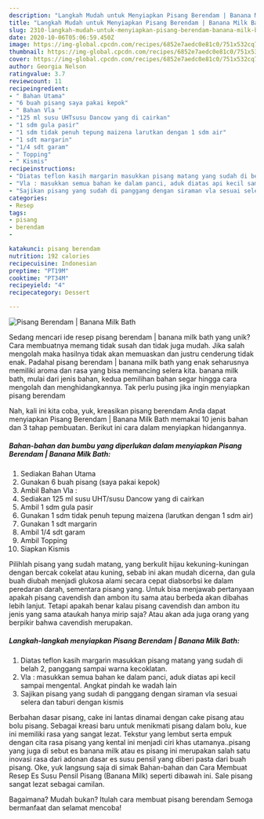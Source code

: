 ```yaml
---
description: "Langkah Mudah untuk Menyiapkan Pisang Berendam | Banana Milk Bath, Sempurna"
title: "Langkah Mudah untuk Menyiapkan Pisang Berendam | Banana Milk Bath, Sempurna"
slug: 2310-langkah-mudah-untuk-menyiapkan-pisang-berendam-banana-milk-bath-sempurna
date: 2020-10-06T05:06:59.450Z
image: https://img-global.cpcdn.com/recipes/6852e7aedc0e81c0/751x532cq70/pisang-berendam-banana-milk-bath-foto-resep-utama.jpg
thumbnail: https://img-global.cpcdn.com/recipes/6852e7aedc0e81c0/751x532cq70/pisang-berendam-banana-milk-bath-foto-resep-utama.jpg
cover: https://img-global.cpcdn.com/recipes/6852e7aedc0e81c0/751x532cq70/pisang-berendam-banana-milk-bath-foto-resep-utama.jpg
author: Georgia Nelson
ratingvalue: 3.7
reviewcount: 11
recipeingredient:
- " Bahan Utama"
- "6 buah pisang saya pakai kepok"
- " Bahan Vla "
- "125 ml susu UHTsusu Dancow yang di cairkan"
- "1 sdm gula pasir"
- "1 sdm tidak penuh tepung maizena larutkan dengan 1 sdm air"
- "1 sdt margarin"
- "1/4 sdt garam"
- " Topping"
- " Kismis"
recipeinstructions:
- "Diatas teflon kasih margarin masukkan pisang matang yang sudah di belah 2, panggang sampai warna kecoklatan."
- "Vla : masukkan semua bahan ke dalam panci, aduk diatas api kecil sampai mengental. Angkat pindah ke wadah lain"
- "Sajikan pisang yang sudah di panggang dengan siraman vla sesuai selera dan taburi dengan kismis"
categories:
- Resep
tags:
- pisang
- berendam
- 

katakunci: pisang berendam  
nutrition: 192 calories
recipecuisine: Indonesian
preptime: "PT19M"
cooktime: "PT34M"
recipeyield: "4"
recipecategory: Dessert

---
```



![Pisang Berendam | Banana Milk Bath](https://img-global.cpcdn.com/recipes/6852e7aedc0e81c0/751x532cq70/pisang-berendam-banana-milk-bath-foto-resep-utama.jpg)

Sedang mencari ide resep pisang berendam | banana milk bath yang unik? Cara membuatnya memang tidak susah dan tidak juga mudah. Jika salah mengolah maka hasilnya tidak akan memuaskan dan justru cenderung tidak enak. Padahal pisang berendam | banana milk bath yang enak seharusnya memiliki aroma dan rasa yang bisa memancing selera kita.
 banana milk bath, mulai dari jenis bahan, kedua pemilihan bahan segar hingga cara mengolah dan menghidangkannya. Tak perlu pusing jika ingin menyiapkan pisang berendam 

Nah, kali ini kita coba, yuk, kreasikan pisang berendam  Anda dapat menyiapkan Pisang Berendam | Banana Milk Bath memakai 10 jenis bahan dan 3 tahap pembuatan. Berikut ini cara dalam menyiapkan hidangannya.

<!--inarticleads1-->

##### Bahan-bahan dan bumbu yang diperlukan dalam menyiapkan Pisang Berendam | Banana Milk Bath:

1. Sediakan  Bahan Utama
1. Gunakan 6 buah pisang (saya pakai kepok)
1. Ambil  Bahan Vla :
1. Sediakan 125 ml susu UHT/susu Dancow yang di cairkan
1. Ambil 1 sdm gula pasir
1. Gunakan 1 sdm tidak penuh tepung maizena (larutkan dengan 1 sdm air)
1. Gunakan 1 sdt margarin
1. Ambil 1/4 sdt garam
1. Ambil  Topping
1. Siapkan  Kismis


Pilihlah pisang yang sudah matang, yang berkulit hijau kekuning-kuningan dengan bercak cokelat atau kuning, sebab ini akan mudah dicerna, dan gula buah diubah menjadi glukosa alami secara cepat diabsorbsi ke dalam peredaran darah, sementara pisang yang. Untuk bisa menjawab pertanyaan apakah pisang cavendish dan ambon itu sama atau berbeda akan dibahas lebih lanjut. Tetapi apakah benar kalau pisang cavendish dan ambon itu jenis yang sama ataukah hanya mirip saja? Atau akan ada juga orang yang berpikir bahwa cavendish merupakan. 

<!--inarticleads2-->

##### Langkah-langkah menyiapkan Pisang Berendam | Banana Milk Bath:

1. Diatas teflon kasih margarin masukkan pisang matang yang sudah di belah 2, panggang sampai warna kecoklatan.
1. Vla : masukkan semua bahan ke dalam panci, aduk diatas api kecil sampai mengental. Angkat pindah ke wadah lain
1. Sajikan pisang yang sudah di panggang dengan siraman vla sesuai selera dan taburi dengan kismis


Berbahan dasar pisang, cake ini lantas dinamai dengan cake pisang atau bolu pisang. Sebagai kreasi baru untuk menikmati pisang dalam bolu, kue ini memiliki rasa yang sangat lezat. Tekstur yang lembut serta empuk dengan cita rasa pisang yang kental ini menjadi ciri khas utamanya..pisang yang juga di sebut es banana milk atau es pisang ini merupakan salah satu inovasi rasa dari adonan dasar es susu pensil yang diberi pasta dari buah pisang. Oke, yuk langsung saja di simak Bahan-bahan dan Cara Membuat Resep Es Susu Pensil Pisang (Banana Milk) seperti dibawah ini. Sale pisang sangat lezat sebagai camilan. 

Bagaimana? Mudah bukan? Itulah cara membuat pisang berendam  Semoga bermanfaat dan selamat mencoba!
